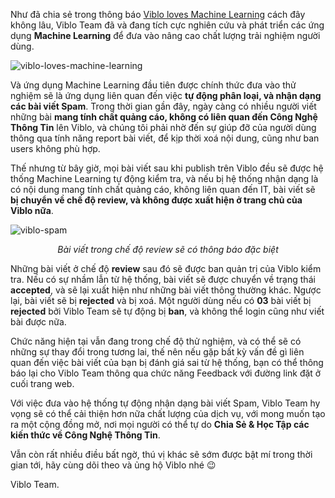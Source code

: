 Như đã chia sẻ trong thông báo [Viblo loves Machine Learning](https://viblo.asia/announcements/viblo-loves-machine-learning-924lJA0WZPM) cách đây không lâu, Viblo Team đã và đang tích cực nghiên cứu và phát triển các ứng dụng **Machine Learning** để đưa vào nâng cao chất lượng trải nghiệm người dùng.

![viblo-loves-machine-learning](https://images.viblo.asia/full/986d62d0-08cb-4209-bd04-abf34105c7a4.png)

Và ứng dụng Machine Learning đầu tiên được chính thức đưa vào thử nghiệm sẽ là ứng dụng liên quan đến việc **tự động phân loại, và nhận dạng các bài viết Spam**. Trong thời gian gần đây, ngày càng có nhiều người viết những bài **mang tính chất quảng cáo, không có liên quan đến Công Nghệ Thông Tin** lên Viblo, và chúng tôi phải nhờ đến sự giúp đỡ của người dùng thông qua tính năng report bài viết, để kịp thời xoá nội dung, cũng như ban users không phù hợp. 

Thế nhưng từ bây giờ, mọi bài viết sau khi publish trên Viblo đều sẽ được hệ thống Machine Learning tự động kiểm tra, và nếu bị hệ thống nhận dạng là có nội dung mang tính chất quảng cáo, không liên quan đến IT, bài viết sẽ **bị chuyển về chế độ review, và không được xuất hiện ở trang chủ của Viblo nữa**.

![viblo-spam](https://images.viblo.asia/full/44bb7f3f-7f20-436b-b85a-f133c94e64f2.png)

<div align="center">
    
*Bài viết trong chế độ review sẽ có thông báo đặc biệt*

</div>


Những bài viết ở chế độ **review** sau đó sẽ được ban quản trị của Viblo kiểm tra. Nếu có sự nhầm lẫn từ hệ thống, bài viết sẽ được chuyển về trạng thái **accepted**, và sẽ lại xuất hiện như những bài viết thông thường khác. Ngược lại, bài viết sẽ bị **rejected** và bị xoá. Một người dùng nếu có **03** bài viết bị **rejected** bởi Viblo Team sẽ tự động bị **ban**, và không thể login cũng như viết bài được nữa. 

Chức năng hiện tại vẫn đang trong chế độ thử nghiệm, và có thể sẽ có những sự thay đổi trong tương lai, thế nên nếu gặp bất kỳ vấn đề gì liên quan đến việc bài viết của bạn bị đánh giá sai từ hệ thống, bạn có thể thông báo lại cho Viblo Team thông qua chức năng Feedback với đường link đặt ở cuối trang web.

Với việc đưa vào hệ thống tự động nhận dạng bài viết Spam, Viblo Team hy vọng sẽ có thể cải thiện hơn nữa chất lượng của dịch vụ, với mong muốn tạo ra một cộng đồng mở, nơi mọi người có thể tự do **Chia Sẻ & Học Tập các kiến thức về Công Nghệ Thông Tin**. 

Vẫn còn rất nhiều điều bất ngờ, thú vị khác sẽ sớm được bật mí trong thời gian tới, hãy cùng dõi theo và ủng hộ Viblo nhé 😉

Viblo Team.